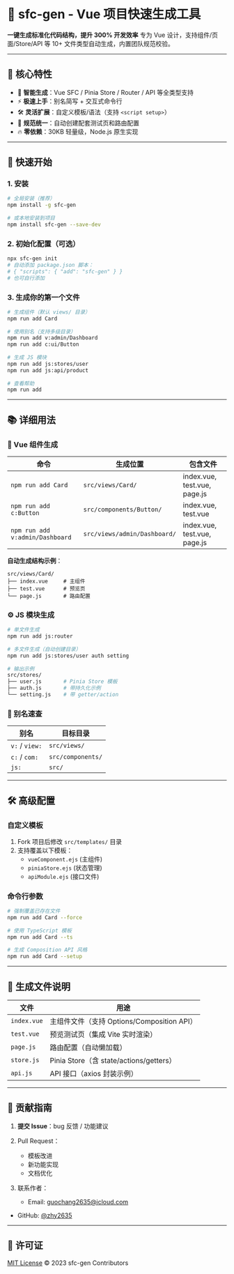 # 🚀 sfc-gen - Vue 项目快速生成工具

**一键生成标准化代码结构，提升 300% 开发效率**
专为 Vue 设计，支持组件/页面/Store/API 等 10+ 文件类型自动生成，内置团队规范校验。

------

## 🌟 核心特性

- 🎯 **智能生成**：Vue SFC / Pinia Store / Router / API 等全类型支持
- ⚡ **极速上手**：别名简写 + 交互式命令行
- 🛠 **灵活扩展**：自定义模板/语法（支持 `<script setup>`）
- 📂 **规范统一**：自动创建配套测试页和路由配置
- 🔥 **零依赖**：30KB 轻量级，Node.js 原生实现

------

## 🚀 快速开始

### 1. 安装

```bash
# 全局安装（推荐）
npm install -g sfc-gen
 
# 或本地安装到项目
npm install sfc-gen --save-dev
```

### 2. 初始化配置（可选）

```bash
npx sfc-gen init
# 自动添加 package.json 脚本：
# { "scripts": { "add": "sfc-gen" } }
# 也可自行添加
```

### 3. 生成你的第一个文件

```bash
# 生成组件（默认 views/ 目录）
npm run add Card
 
# 使用别名（支持多级目录）
npm run add v:admin/Dashboard
npm run add c:ui/Button
 
# 生成 JS 模块
npm run add js:stores/user
npm run add js:api/product
 
# 查看帮助
npm run add
```

------

## 📚 详细用法

### 🎨 Vue 组件生成



| 命令                            | 生成位置                     | 包含文件                     |
| ------------------------------- | ---------------------------- | ---------------------------- |
| `npm run add Card`              | `src/views/Card/`            | index.vue, test.vue, page.js |
| `npm run add c:Button`          | `src/components/Button/`     | index.vue, test.vue          |
| `npm run add v:admin/Dashboard` | `src/views/admin/Dashboard/` | index.vue, test.vue, page.js |



**自动生成结构示例**：

```
src/views/Card/
├── index.vue     # 主组件
├── test.vue      # 预览页
└── page.js       # 路由配置
```

### ⚙️ JS 模块生成

```bash
# 单文件生成
npm run add js:router
 
# 多文件生成（自动创建目录）
npm run add js:stores/user auth setting
 
# 输出示例
src/stores/
├── user.js       # Pinia Store 模板
├── auth.js       # 带持久化示例
└── setting.js    # 带 getter/action
```

### 🔖 别名速查



| 别名           | 目标目录          |
| -------------- | ----------------- |
| `v:` / `view:` | `src/views/`      |
| `c:` / `com:`  | `src/components/` |
| `js:`          | `src/`            |



------

## 🛠 高级配置

### 自定义模板

1. Fork 项目后修改 `src/templates/` 目录
2. 支持覆盖以下模板：
   - `vueComponent.ejs` (主组件)
   - `piniaStore.ejs` (状态管理)
   - `apiModule.ejs` (接口文件)

### 命令行参数

```bash
# 强制覆盖已存在文件
npm run add Card --force
 
# 使用 TypeScript 模板
npm run add Card --ts
 
# 生成 Composition API 风格
npm run add Card --setup
```

------

## 📄 生成文件说明



| 文件        | 用途                                       |
| ----------- | ------------------------------------------ |
| `index.vue` | 主组件文件（支持 Options/Composition API） |
| `test.vue`  | 预览测试页（集成 Vite 实时渲染）           |
| `page.js`   | 路由配置（自动懒加载）                     |
| `store.js`  | Pinia Store（含 state/actions/getters）    |
| `api.js`    | API 接口（axios 封装示例）                 |



------

## 🤝 贡献指南

1. **提交 Issue**：bug 反馈 / 功能建议

2. Pull Request：

   - 模板改进
   - 新功能实现
   - 文档优化
   
3. 联系作者：

   - Email: [guochang2635@icloud.com](mailto:your.email@example.com)
- GitHub: [@zhy2635](https://github.com/zhy2635/sfc-gen)

------

## 📜 许可证

[MIT License](https://opensource.org/licenses/MIT)
© 2023 sfc-gen Contributors